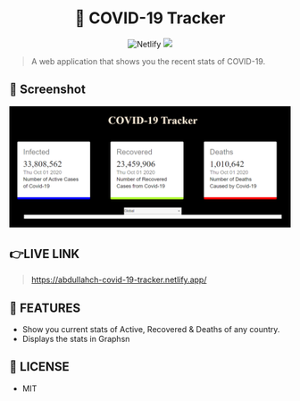 <div align="center">
	<h1>🦠 COVID-19 Tracker</h1>
	<img alt="Netlify" src="https://img.shields.io/netlify/ef6bec37-0c07-4470-9a0f-7bccafc8aaba?logo=covid-19&logoColor=blue">
<img src="https://img.shields.io/github/license/mashape/apistatus.svg?style=flat-square">
</div>

>A web application that shows you the recent stats of COVID-19.
 
 ## 🎩 Screenshot
  <img src="src\components\mainpage.PNG" alt="covid">

## 👉LIVE LINK
>https://abdullahch-covid-19-tracker.netlify.app/

## 🚀 FEATURES

- Show you current stats of Active, Recovered & Deaths of any country.
- Displays the stats in Graphsn

## 🔑 LICENSE

- MIT
